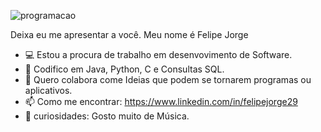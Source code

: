 ![programacao](https://user-images.githubusercontent.com/90123100/132129346-95b51197-e897-48ea-9c67-bdab57c96295.png)

Deixa eu me apresentar a você.
Meu nome é Felipe Jorge
- 💻 Estou a procura de trabalho em desenvovimento de Software.
- 💾 Codifico em Java, Python, C e Consultas SQL.
- 💬 Quero colabora come Ideias que podem se tornarem programas ou aplicativos.
- 📫 Como me encontrar: https://www.linkedin.com/in/felipejorge29
- 🎹 curiosidades: Gosto muito de Música.

